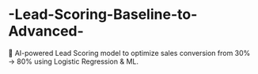 # -Lead-Scoring-Baseline-to-Advanced-
🚀 AI-powered Lead Scoring model to optimize sales conversion from 30% → 80% using Logistic Regression &amp; ML.
